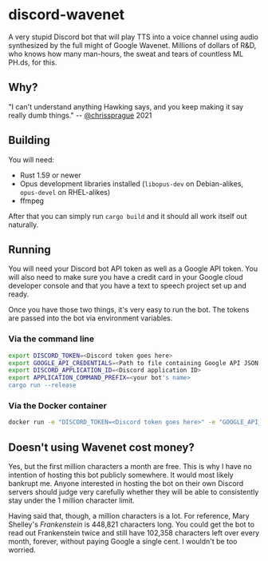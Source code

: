 # discord-wavenet

A very stupid Discord bot that will play TTS into a voice channel using audio synthesized by the full might of Google Wavenet.
Millions of dollars of R&D, who knows how many man-hours, the sweat and tears of countless ML PH.ds, for this.

## Why?

"I can't understand anything Hawking says, and you keep making it say really dumb things." -- [@chrissprague](https://github.com/chrissprague) 2021

## Building

You will need:

* Rust 1.59 or newer
* Opus development libraries installed (`libopus-dev` on Debian-alikes, `opus-devel` on RHEL-alikes)
* ffmpeg

After that you can simply run `cargo build` and it should all work itself out naturally.

## Running

You will need your Discord bot API token as well as a Google API token. You will also need to make sure you have a credit
card in your Google cloud developer console and that you have a text to speech project set up and ready.

Once you have those two things, it's very easy to run the bot. The tokens are passed into the bot via environment variables.

### Via the command line

```sh
export DISCORD_TOKEN=<Discord token goes here>
export GOOGLE_API_CREDENTIALS=<Path to file containing Google API JSON goes here>
export DISCORD_APPLICATION_ID=<Discord application ID>
export APPLICATION_COMMAND_PREFIX=<your bot's name>
cargo run --release
```

### Via the Docker container

```sh
docker run -e "DISCORD_TOKEN=<Discord token goes here>" -e "GOOGLE_API_CREDENTIALS=<Path to file containing Google API JSON goes here>" -e "DISCORD_APPLICATION_ID=<Discord application id>" -e "APPLICATION_COMMAND_PREFIX=<your bot's name>" --rm -it ghcr.io/sriramanujam/discord-wavenet:latest
```

## Doesn't using Wavenet cost money?

Yes, but the first million characters a month are free. This is why I have no intention of hosting this bot publicly somewhere. It would most likely bankrupt me. Anyone interested in hosting the bot on their own Discord servers should judge very carefully whether they will be able to consistently stay under the 1 million character limit.

Having said that, though, a million characters is a lot. For reference, Mary Shelley's _Frankenstein_ is 448,821 characters long. You could get the bot to read out Frankenstein twice and still have 102,358 characters left over every month, forever, without paying Google a single cent. I wouldn't be too worried.
